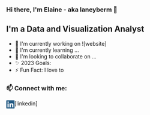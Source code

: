 ### Hi there, I'm Elaine - aka laneyberm 👋

## I'm a Data and Visualization Analyst
- 🔭 I'm currently working on ![website] 
- 🌱 I'm currently learning ...
- 💞️ I'm looking to collaborate on ...
- ✨ 2023 Goals: 
- ⚡ Fun Fact: I love to 

### 📫 Connect with me:
<img align="left" alt="laneyberm.com" width="22px" src="https://github.com/laneyberm/laneyberm/blob/main/static/images/linkedin.png" />[linkedin]
